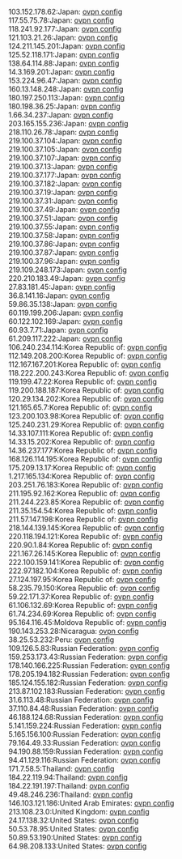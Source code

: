 103.152.178.62:Japan: [ovpn config](vpn/103_152_178_62.ovpn)  
117.55.75.78:Japan: [ovpn config](vpn/117_55_75_78.ovpn)  
118.241.92.177:Japan: [ovpn config](vpn/118_241_92_177.ovpn)  
121.103.21.26:Japan: [ovpn config](vpn/121_103_21_26.ovpn)  
124.211.145.201:Japan: [ovpn config](vpn/124_211_145_201.ovpn)  
125.52.118.171:Japan: [ovpn config](vpn/125_52_118_171.ovpn)  
138.64.114.88:Japan: [ovpn config](vpn/138_64_114_88.ovpn)  
14.3.169.201:Japan: [ovpn config](vpn/14_3_169_201.ovpn)  
153.224.96.47:Japan: [ovpn config](vpn/153_224_96_47.ovpn)  
160.13.148.248:Japan: [ovpn config](vpn/160_13_148_248.ovpn)  
180.197.250.113:Japan: [ovpn config](vpn/180_197_250_113.ovpn)  
180.198.36.25:Japan: [ovpn config](vpn/180_198_36_25.ovpn)  
1.66.34.237:Japan: [ovpn config](vpn/1_66_34_237.ovpn)  
203.165.155.236:Japan: [ovpn config](vpn/203_165_155_236.ovpn)  
218.110.26.78:Japan: [ovpn config](vpn/218_110_26_78.ovpn)  
219.100.37.104:Japan: [ovpn config](vpn/219_100_37_104.ovpn)  
219.100.37.105:Japan: [ovpn config](vpn/219_100_37_105.ovpn)  
219.100.37.107:Japan: [ovpn config](vpn/219_100_37_107.ovpn)  
219.100.37.13:Japan: [ovpn config](vpn/219_100_37_13.ovpn)  
219.100.37.177:Japan: [ovpn config](vpn/219_100_37_177.ovpn)  
219.100.37.182:Japan: [ovpn config](vpn/219_100_37_182.ovpn)  
219.100.37.19:Japan: [ovpn config](vpn/219_100_37_19.ovpn)  
219.100.37.31:Japan: [ovpn config](vpn/219_100_37_31.ovpn)  
219.100.37.49:Japan: [ovpn config](vpn/219_100_37_49.ovpn)  
219.100.37.51:Japan: [ovpn config](vpn/219_100_37_51.ovpn)  
219.100.37.55:Japan: [ovpn config](vpn/219_100_37_55.ovpn)  
219.100.37.58:Japan: [ovpn config](vpn/219_100_37_58.ovpn)  
219.100.37.86:Japan: [ovpn config](vpn/219_100_37_86.ovpn)  
219.100.37.87:Japan: [ovpn config](vpn/219_100_37_87.ovpn)  
219.100.37.96:Japan: [ovpn config](vpn/219_100_37_96.ovpn)  
219.109.248.173:Japan: [ovpn config](vpn/219_109_248_173.ovpn)  
220.210.183.49:Japan: [ovpn config](vpn/220_210_183_49.ovpn)  
27.83.181.45:Japan: [ovpn config](vpn/27_83_181_45.ovpn)  
36.8.141.16:Japan: [ovpn config](vpn/36_8_141_16.ovpn)  
59.86.35.138:Japan: [ovpn config](vpn/59_86_35_138.ovpn)  
60.119.199.206:Japan: [ovpn config](vpn/60_119_199_206.ovpn)  
60.122.102.169:Japan: [ovpn config](vpn/60_122_102_169.ovpn)  
60.93.7.71:Japan: [ovpn config](vpn/60_93_7_71.ovpn)  
61.209.117.222:Japan: [ovpn config](vpn/61_209_117_222.ovpn)  
106.240.234.114:Korea Republic of: [ovpn config](vpn/106_240_234_114.ovpn)  
112.149.208.200:Korea Republic of: [ovpn config](vpn/112_149_208_200.ovpn)  
112.167.167.201:Korea Republic of: [ovpn config](vpn/112_167_167_201.ovpn)  
118.222.200.243:Korea Republic of: [ovpn config](vpn/118_222_200_243.ovpn)  
119.199.47.22:Korea Republic of: [ovpn config](vpn/119_199_47_22.ovpn)  
119.200.188.187:Korea Republic of: [ovpn config](vpn/119_200_188_187.ovpn)  
120.29.134.202:Korea Republic of: [ovpn config](vpn/120_29_134_202.ovpn)  
121.165.65.7:Korea Republic of: [ovpn config](vpn/121_165_65_7.ovpn)  
123.200.103.98:Korea Republic of: [ovpn config](vpn/123_200_103_98.ovpn)  
125.240.231.29:Korea Republic of: [ovpn config](vpn/125_240_231_29.ovpn)  
14.33.107.111:Korea Republic of: [ovpn config](vpn/14_33_107_111.ovpn)  
14.33.15.202:Korea Republic of: [ovpn config](vpn/14_33_15_202.ovpn)  
14.36.237.177:Korea Republic of: [ovpn config](vpn/14_36_237_177.ovpn)  
168.126.114.195:Korea Republic of: [ovpn config](vpn/168_126_114_195.ovpn)  
175.209.13.17:Korea Republic of: [ovpn config](vpn/175_209_13_17.ovpn)  
1.217.165.134:Korea Republic of: [ovpn config](vpn/1_217_165_134.ovpn)  
203.251.76.183:Korea Republic of: [ovpn config](vpn/203_251_76_183.ovpn)  
211.195.92.162:Korea Republic of: [ovpn config](vpn/211_195_92_162.ovpn)  
211.244.223.85:Korea Republic of: [ovpn config](vpn/211_244_223_85.ovpn)  
211.35.154.54:Korea Republic of: [ovpn config](vpn/211_35_154_54.ovpn)  
211.57.147.198:Korea Republic of: [ovpn config](vpn/211_57_147_198.ovpn)  
218.144.139.145:Korea Republic of: [ovpn config](vpn/218_144_139_145.ovpn)  
220.118.194.121:Korea Republic of: [ovpn config](vpn/220_118_194_121.ovpn)  
220.90.1.84:Korea Republic of: [ovpn config](vpn/220_90_1_84.ovpn)  
221.167.26.145:Korea Republic of: [ovpn config](vpn/221_167_26_145.ovpn)  
222.100.159.141:Korea Republic of: [ovpn config](vpn/222_100_159_141.ovpn)  
222.97.182.104:Korea Republic of: [ovpn config](vpn/222_97_182_104.ovpn)  
27.124.197.95:Korea Republic of: [ovpn config](vpn/27_124_197_95.ovpn)  
58.235.79.150:Korea Republic of: [ovpn config](vpn/58_235_79_150.ovpn)  
59.22.171.37:Korea Republic of: [ovpn config](vpn/59_22_171_37.ovpn)  
61.106.132.69:Korea Republic of: [ovpn config](vpn/61_106_132_69.ovpn)  
61.74.234.69:Korea Republic of: [ovpn config](vpn/61_74_234_69.ovpn)  
95.164.116.45:Moldova Republic of: [ovpn config](vpn/95_164_116_45.ovpn)  
190.143.253.28:Nicaragua: [ovpn config](vpn/190_143_253_28.ovpn)  
38.25.53.232:Peru: [ovpn config](vpn/38_25_53_232.ovpn)  
109.126.5.83:Russian Federation: [ovpn config](vpn/109_126_5_83.ovpn)  
159.253.173.43:Russian Federation: [ovpn config](vpn/159_253_173_43.ovpn)  
178.140.166.225:Russian Federation: [ovpn config](vpn/178_140_166_225.ovpn)  
178.205.194.182:Russian Federation: [ovpn config](vpn/178_205_194_182.ovpn)  
185.124.155.182:Russian Federation: [ovpn config](vpn/185_124_155_182.ovpn)  
213.87.102.183:Russian Federation: [ovpn config](vpn/213_87_102_183.ovpn)  
31.6.113.48:Russian Federation: [ovpn config](vpn/31_6_113_48.ovpn)  
37.110.84.48:Russian Federation: [ovpn config](vpn/37_110_84_48.ovpn)  
46.188.124.68:Russian Federation: [ovpn config](vpn/46_188_124_68.ovpn)  
5.141.159.224:Russian Federation: [ovpn config](vpn/5_141_159_224.ovpn)  
5.165.156.100:Russian Federation: [ovpn config](vpn/5_165_156_100.ovpn)  
79.164.49.33:Russian Federation: [ovpn config](vpn/79_164_49_33.ovpn)  
94.190.88.159:Russian Federation: [ovpn config](vpn/94_190_88_159.ovpn)  
94.41.129.116:Russian Federation: [ovpn config](vpn/94_41_129_116.ovpn)  
171.7.58.5:Thailand: [ovpn config](vpn/171_7_58_5.ovpn)  
184.22.119.94:Thailand: [ovpn config](vpn/184_22_119_94.ovpn)  
184.22.191.197:Thailand: [ovpn config](vpn/184_22_191_197.ovpn)  
49.48.246.236:Thailand: [ovpn config](vpn/49_48_246_236.ovpn)  
146.103.121.186:United Arab Emirates: [ovpn config](vpn/146_103_121_186.ovpn)  
213.108.23.0:United Kingdom: [ovpn config](vpn/213_108_23_0.ovpn)  
24.17.138.32:United States: [ovpn config](vpn/24_17_138_32.ovpn)  
50.53.78.95:United States: [ovpn config](vpn/50_53_78_95.ovpn)  
50.89.53.190:United States: [ovpn config](vpn/50_89_53_190.ovpn)  
64.98.208.133:United States: [ovpn config](vpn/64_98_208_133.ovpn)  
